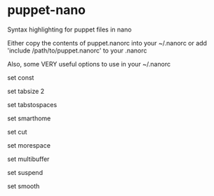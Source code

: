 puppet-nano
===========

Syntax highlighting for puppet files in nano

Either copy the contents of puppet.nanorc into your ~/.nanorc or add 'include /path/to/puppet.nanorc' to your .nanorc

Also, some VERY useful options to use in your ~/.nanorc

set const

set tabsize 2

set tabstospaces

set smarthome

set cut

set morespace

set multibuffer

set suspend

set smooth
